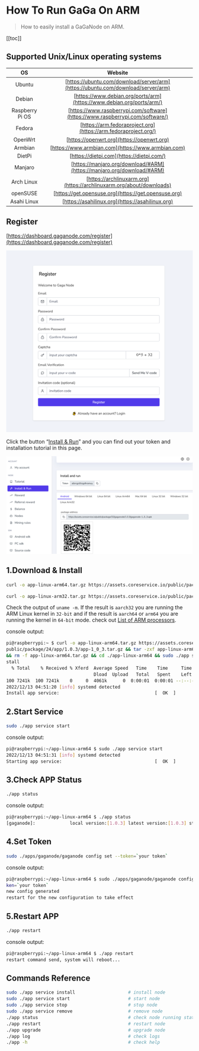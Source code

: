 # How To Run GaGa On ARM

>How to easily install a GaGaNode on ARM.

[[toc]]

## Supported Unix/Linux operating systems

|OS|Website|
|:-:|:-:|
|Ubuntu|[https://ubuntu.com/download/server/arm](https://ubuntu.com/download/server/arm)|
|Debian|[https://www.debian.org/ports/arm](https://www.debian.org/ports/arm/)|
|Raspberry Pi OS|[https://www.raspberrypi.com/software](https://www.raspberrypi.com/software/)|
|Fedora|[https://arm.fedoraproject.org](https://arm.fedoraproject.org/)|
|OpenWrt|[https://openwrt.org](https://openwrt.org)|
|Armbian|[https://www.armbian.com](https://www.armbian.com)|
|DietPi|[https://dietpi.com](https://dietpi.com/)|
|Manjaro|[https://manjaro.org/download/#ARM](https://manjaro.org/download/#ARM)|
|Arch Linux|[https://archlinuxarm.org](https://archlinuxarm.org/about/downloads)|
|openSUSE|[https://get.opensuse.org](https://get.opensuse.org)|
|Asahi Linux|[https://asahilinux.org](https://asahilinux.org)|

## Register

[https://dashboard.gaganode.com/register](https://dashboard.gaganode.com/register)

![](./../images/running/register.png)

Click the button “[Install & Run](https://dashboard.gaganode.com/install_run)” and you can find out your token and installation tutorial in this page.

![](./../images/running/install_run.png)

## 1.Download & Install

<CodeGroup>

  <CodeGroupItem title="Linux ARM 64-bit">

```bash
curl -o app-linux-arm64.tar.gz https://assets.coreservice.io/public/package/24/app/1.0.3/app-1_0_3.tar.gz && tar -zxf app-linux-arm64.tar.gz && rm -f app-linux-arm64.tar.gz && cd ./app-linux-arm64 && sudo ./app service install
```

  </CodeGroupItem>

  <CodeGroupItem title="Linux ARM 32-bit">

```bash
curl -o app-linux-arm32.tar.gz https://assets.coreservice.io/public/package/23/app/1.0.3/app-1_0_3.tar.gz && tar -zxf app-linux-arm32.tar.gz && rm -f app-linux-arm32.tar.gz && cd ./app-linux-arm32 && sudo ./app service install
```

  </CodeGroupItem>

</CodeGroup>

Check the output of `uname -m`. If the result is `aarch32` you are running the ARM Linux kernel in `32-bit` and if the result is `aarch64` or `arm64` you are running the kernel in `64-bit` mode. check out [List of ARM processors](https://en.wikipedia.org/wiki/List_of_ARM_processors).

console output:

```bash
pi@raspberrypi:~ $ curl -o app-linux-arm64.tar.gz https://assets.coreservice.io/
public/package/24/app/1.0.3/app-1_0_3.tar.gz && tar -zxf app-linux-arm64.tar.gz 
&& rm -f app-linux-arm64.tar.gz && cd ./app-linux-arm64 && sudo ./app service in
stall                                                                           
  % Total    % Received % Xferd  Average Speed   Time    Time     Time  Current 
                                 Dload  Upload   Total   Spent    Left  Speed   
100 7241k  100 7241k    0     0  4061k      0  0:00:01  0:00:01 --:--:-- 4059k  
2022/12/13 04:51:20 [info] systemd detected                                     
Install app service:                                    [  OK  ]                
```

## 2.Start Service

```bash
sudo ./app service start
```

console output:

```bash
pi@raspberrypi:~/app-linux-arm64 $ sudo ./app service start                     
2022/12/13 04:51:31 [info] systemd detected                                     
Starting app service:                                   [  OK  ]                
```

## 3.Check APP Status

```bash
./app status
```

console output:

```bash
pi@raspberrypi:~/app-linux-arm64 $ ./app status                                 
[gaganode]:             local version:[1.0.3] latest version:[1.0.3] status:[TO_DOWNLOAD]                                                                       
```

## 4.Set Token

```bash
sudo ./apps/gaganode/gaganode config set --token=`your token`
```

console output:

```bash
pi@raspberrypi:~/app-linux-arm64 $ sudo ./apps/gaganode/gaganode config set --to
ken=`your token`                                                    
new config generated                                                            
restart for the new configuration to take effect                                    
```

## 5.Restart APP

```bash
./app restart
```

console output:

```bash
pi@raspberrypi:~/app-linux-arm64 $ ./app restart                                
restart command send, system will reboot...  
```

## Commands Reference

```bash
sudo ./app service install                    # install node
sudo ./app service start                      # start node
sudo ./app service stop                       # stop node
sudo ./app service remove                     # remove node
./app status                                  # check node running status
./app restart                                 # restart node
./app upgrade                                 # upgrade node
./app log                                     # check logs
./app -h                                      # check help
```